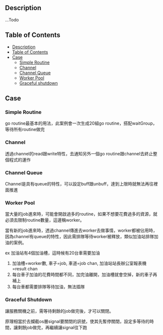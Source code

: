 ## Description

...Todo

## Table of Contents

- [Description](#description)
- [Table of Contents](#table-of-contents)
- [Case](#case)
    - [Simple Routine](#simple-routine)
    - [Channel](#channel)
    - [Channel Queue](#channel-queue)
    - [Worker Pool](#worker-pool)
    - [Graceful shutdown](#graceful-shutdown)

## Case

### Simple Routine

go routine最基本的用法，此案例會一次生成20組go routine，搭配waitGroup，等待所有routine做完

### Channel

透過channel的read跟write特性，去通知另外一個go routine跟channel去終止整個程式的運作

### Channel Queue

Channel是具有queue的特性，可以設定buff跟unbuff，達到上限時就無法再往裡面推進

### Worker Pool

當大量的job進來時，可能會開啟過多的routine，如果不想要花費過多的資源，就必須去限制routine數量，這邊稱worker。

當有新的job進來時，透過channel傳進去worker去做事情，worker都被佔用時，因為channel有queue的特性，因此需排隊等待worker被釋放，類似加油站排隊加油的案例。

ex 加油站有4個加油槽，這時候有20台車需要加油
1. 加油槽=worker數, 車子=job, 車道=job chan, 加油站站長辦公室報表機=result chan
2. 每台車子加油的花費時間都不同，加完油離開，加油槽就會空掉，新的車子再補上
3. 每台車都需要排隊等待加油，無法插隊

### Graceful Shutdown

讓服務關機之前，需等待剩餘的job做完後，才可以關閉。

原理相當於去攔截os層signal要關閉的訊號，使其先暫停關閉，設定多等待的時間，讓剩餘job做完，再繼續讓signal往下跑